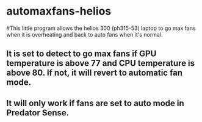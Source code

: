 # automaxfans-helios
#This little program allows the helios 300 (ph315-53) laptop to go max fans when it is overheating and back to auto fans when it's normal.
## It is set to detect to go max fans if GPU temperature is above 77 and CPU temperature is above 80. If not, it will revert to automatic fan mode.
## It will only work if fans are set to auto mode in Predator Sense.
